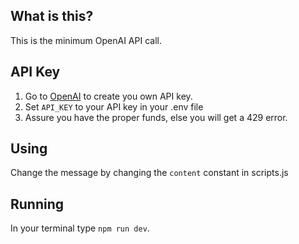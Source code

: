 ## What is this?
This is the minimum OpenAI API call.

## API Key
1. Go to [OpenAI](https://platform.openai.com/api-keys) to create you own API key.
2. Set `API_KEY` to your API key in your .env file
3. Assure you have the proper funds, else you will get a 429 error.

## Using
Change the message by changing the `content` constant in scripts.js

## Running
In your terminal type `npm run dev`.
